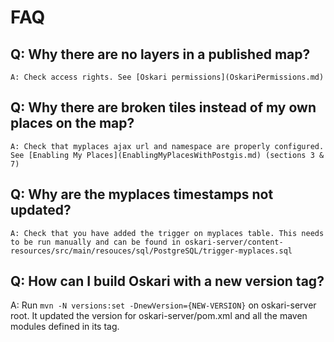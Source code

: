 # FAQ

##  Q: Why there are no layers in a published map?
	A: Check access rights. See [Oskari permissions](OskariPermissions.md)

##  Q: Why there are broken tiles instead of my own places on the map?
	A: Check that myplaces ajax url and namespace are properly configured.  See [Enabling My Places](EnablingMyPlacesWithPostgis.md) (sections 3 & 7)

##  Q: Why are the myplaces timestamps not updated?
	A: Check that you have added the trigger on myplaces table. This needs to be run manually and can be found in oskari-server/content-resources/src/main/resouces/sql/PostgreSQL/trigger-myplaces.sql

## Q: How can I build Oskari with a new version tag?
   A: Run `mvn -N versions:set -DnewVersion={NEW-VERSION}` on oskari-server root. It updated the version for oskari-server/pom.xml and all the maven modules defined in its <modules> tag.